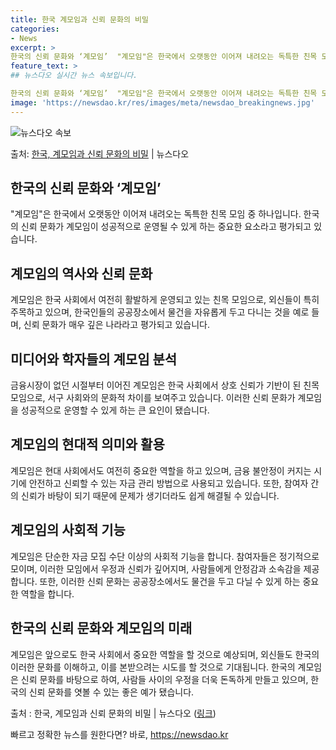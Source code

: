 ```yaml
---
title: 한국 계모임과 신뢰 문화의 비밀
categories:
- News
excerpt: >
한국의 신뢰 문화와 ‘계모임’  "계모임"은 한국에서 오랫동안 이어져 내려오는 독특한 친목 모임 중 하나입니…
feature_text: >
## 뉴스다오 실시간 뉴스 속보입니다.

한국의 신뢰 문화와 ‘계모임’  "계모임"은 한국에서 오랫동안 이어져 내려오는 독특한 친목 모임 중 하나입니…
image: 'https://newsdao.kr/res/images/meta/newsdao_breakingnews.jpg'
---
```


![뉴스다오 속보](https://newsdao.kr/res/images/meta/newsdao_breakingnews.jpg)

<p>출처: <a href="https://newsdao.kr/4459" rel="dofollow">한국, 계모임과 신뢰 문화의 비밀</a> | 뉴스다오</p>

<h2 data-ke-size="size26">한국의 신뢰 문화와 ‘계모임’</h2>
<p data-ke-size="size16">"계모임"은 한국에서 오랫동안 이어져 내려오는 독특한 친목 모임 중 하나입니다. 한국의 신뢰 문화가 계모임이 성공적으로 운영될 수 있게 하는 중요한 요소라고 평가되고 있습니다.</p>

<h2 data-ke-size="size24">계모임의 역사와 신뢰 문화</h2>
<p data-ke-size="size16">계모임은 한국 사회에서 여전히 활발하게 운영되고 있는 친목 모임으로, 외신들이 특히 주목하고 있으며, 한국인들의 공공장소에서 물건을 자유롭게 두고 다니는 것을 예로 들며, 신뢰 문화가 매우 깊은 나라라고 평가되고 있습니다.</p>

<h2 data-ke-size="size24">미디어와 학자들의 계모임 분석</h2>
<p data-ke-size="size16">금융시장이 없던 시절부터 이어진 계모임은 한국 사회에서 상호 신뢰가 기반이 된 친목 모임으로, 서구 사회와의 문화적 차이를 보여주고 있습니다. 이러한 신뢰 문화가 계모임을 성공적으로 운영할 수 있게 하는 큰 요인이 됐습니다.</p>

<h2 data-ke-size="size24">계모임의 현대적 의미와 활용</h2>
<p data-ke-size="size16">계모임은 현대 사회에서도 여전히 중요한 역할을 하고 있으며, 금융 불안정이 커지는 시기에 안전하고 신뢰할 수 있는 자금 관리 방법으로 사용되고 있습니다. 또한, 참여자 간의 신뢰가 바탕이 되기 때문에 문제가 생기더라도 쉽게 해결될 수 있습니다.</p>

<h2 data-ke-size="size24">계모임의 사회적 기능</h2>
<p data-ke-size="size16">계모임은 단순한 자금 모집 수단 이상의 사회적 기능을 합니다. 참여자들은 정기적으로 모이며, 이러한 모임에서 우정과 신뢰가 깊어지며, 사람들에게 안정감과 소속감을 제공합니다. 또한, 이러한 신뢰 문화는 공공장소에서도 물건을 두고 다닐 수 있게 하는 중요한 역할을 합니다.</p>

<h2 data-ke-size="size24">한국의 신뢰 문화와 계모임의 미래</h2>
<p data-ke-size="size16">계모임은 앞으로도 한국 사회에서 중요한 역할을 할 것으로 예상되며, 외신들도 한국의 이러한 문화를 이해하고, 이를 본받으려는 시도를 할 것으로 기대됩니다. 한국의 계모임은 신뢰 문화를 바탕으로 하여, 사람들 사이의 우정을 더욱 돈독하게 만들고 있으며, 한국의 신뢰 문화를 엿볼 수 있는 좋은 예가 됐습니다.</p>
<div class="source">
  출처 : 한국, 계모임과 신뢰 문화의 비밀 | 뉴스다오
  (<a href="https://newsdao.kr/4459">링크</a>)
</div>
 

빠르고 정확한 뉴스를 원한다면? 바로, <a href="https://newsdao.kr" rel="dofollow">https://newsdao.kr</a>


    
